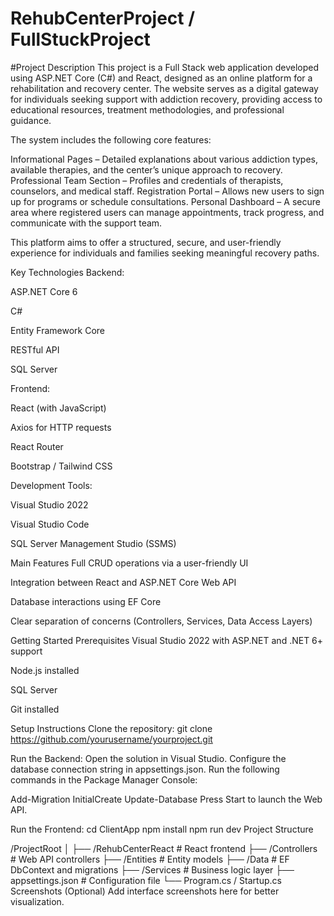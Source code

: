 # RehubCenterProject / FullStuckProject

#Project Description
This project is a Full Stack web application developed using ASP.NET Core (C#) and React, designed as an online platform for a rehabilitation and recovery center. The website serves as a digital gateway for individuals seeking support with addiction recovery, providing access to educational resources, treatment methodologies, and professional guidance.

The system includes the following core features:

Informational Pages – Detailed explanations about various addiction types, available therapies, and the center’s unique approach to recovery.
Professional Team Section – Profiles and credentials of therapists, counselors, and medical staff.
Registration Portal – Allows new users to sign up for programs or schedule consultations.
Personal Dashboard – A secure area where registered users can manage appointments, track progress, and communicate with the support team.

This platform aims to offer a structured, secure, and user-friendly experience for individuals and families seeking meaningful recovery paths.

Key Technologies
Backend:

ASP.NET Core 6

C#

Entity Framework Core

RESTful API

SQL Server

Frontend:

React (with JavaScript)

Axios for HTTP requests

React Router

Bootstrap / Tailwind CSS 

Development Tools:

Visual Studio 2022

Visual Studio Code

SQL Server Management Studio (SSMS)

Main Features
Full CRUD operations via a user-friendly UI

Integration between React and ASP.NET Core Web API

Database interactions using EF Core

Clear separation of concerns (Controllers, Services, Data Access Layers)


Getting Started
Prerequisites
Visual Studio 2022 with ASP.NET and .NET 6+ support

Node.js installed

SQL Server 

Git installed

Setup Instructions
Clone the repository:
git clone https://github.com/yourusername/yourproject.git

Run the Backend:
Open the solution in Visual Studio.
Configure the database connection string in appsettings.json.
Run the following commands in the Package Manager Console:

Add-Migration InitialCreate
Update-Database
Press Start to launch the Web API.

Run the Frontend:
cd ClientApp
npm install
npm run dev
Project Structure

/ProjectRoot
│
├── /RehubCenterReact      # React frontend
├── /Controllers          # Web API controllers
├── /Entities             # Entity models
├── /Data                 # EF DbContext and migrations
├── /Services             # Business logic layer
├── appsettings.json      # Configuration file
└── Program.cs / Startup.cs
Screenshots (Optional)
Add interface screenshots here for better visualization.
